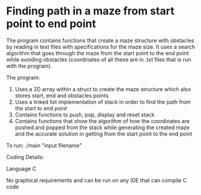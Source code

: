 # Finding path in a maze from start point to end point

The program contains functions that create a maze structure with obstacles by reading in text files with specifications for the maze size. It uses a search algorithm that 
goes through the maze from the start point to the end point while avoiding obstacles (coordinates of all these are in .txt files that is run with the program).

The program:

1. Uses a 2D array within a struct to create the maze structure which also stores start, end and obstacles points
2. Uses a linked list implementation of stack in order to find the path from the start to end point
3. Contains functions to push, pop, display and reset stack
4. Contains functions that show the algorithm of how the coordinates are pushed and popped from the stack while generating the created maze and the accurate solution in
getting from the start point to the end point

To run:
./main "input filename"

Coding Details:

Language C

No graphical requirements and can be run on any IDE that can compile C code
